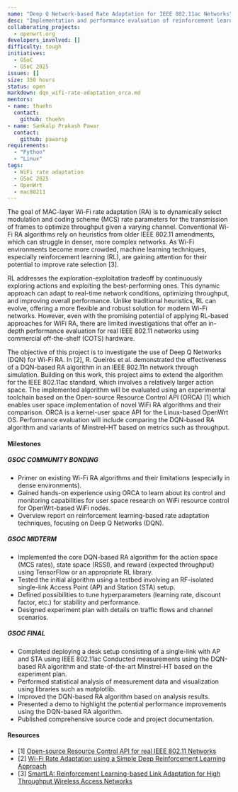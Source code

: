 ```yaml
---
name: "Deep Q Network-based Rate Adaptation for IEEE 802.11ac Networks"
desc: "Implementation and performance evaluation of reinforcement learning algorithm based on the Deep Q Network approach for MCS rate adaptation in real WiFi networks"
collaborating_projects:
  - openwrt.org
developers_involved: []
difficulty: tough
initiatives:
  - GSoC
  - GSoC 2025
issues: []
size: 350 hours
status: open
markdown: dqn_wifi-rate-adaptation_orca.md
mentors:
- name: thuehn
  contact:
    github: thuehn
- name: Sankalp Prakash Pawar
  contact:
    github: pawarsp
requirements:
  - "Python"
  - "Linux"
tags:
  - WiFi rate adaptation
  - GSoC 2025
  - OpenWrt
  - mac80211
---
```


The goal of MAC-layer Wi-Fi rate adaptation (RA) is to dynamically select modulation and coding scheme (MCS) rate parameters for the transmission of frames to optimize throughput given a varying channel. Conventional Wi-Fi RA algorithms rely on heuristics from older IEEE 802.11 amendments, which can struggle in denser, more complex networks. As Wi-Fi environments become more crowded, machine learning techniques, especially reinforcement learning (RL), are gaining attention for their potential to improve rate selection [3].

RL addresses the exploration-exploitation tradeoff by continuously exploring actions and exploiting the best-performing ones. This dynamic approach can adapt to real-time network conditions, optimizing throughput, and improving overall performance. Unlike traditional heuristics, RL can evolve, offering a more flexible and robust solution for modern Wi-Fi networks. However, even with the promising potential of applying RL-based approaches for WiFi RA, there are limited investigations that offer an in-depth performance evaluation for real IEEE 802.11 networks using commercial off-the-shelf (COTS) hardware.

The objective of this project is to investigate the use of Deep Q Networks (DQN) for Wi-Fi RA. In [2], R. Queirós et al. demonstrated the effectiveness of a DQN-based RA algorithm in an IEEE 802.11n network through simulation. Building on this work, this project aims to extend the algorithm for the IEEE 802.11ac standard, which involves a relatively larger action space. The implemented algorithm will be evaluated using an experimental toolchain based on the Open-source Resource Control API (ORCA) [1] which enables user space implementation of novel WiFi RA algorithms and their comparison. ORCA is a kernel-user space API for the Linux-based OpenWrt OS. Performance evaluation will include comparing the DQN-based RA algorithm and variants of Minstrel-HT based on metrics such as throughput.

#### Milestones

##### GSOC COMMUNITY BONDING
* Primer on existing Wi-Fi RA algorithms and their limitations (especially in dense environments).
* Gained hands-on experience using ORCA to learn about its control and monitoring capabilities for user space research on WiFi resource control for OpenWrt-based WiFi nodes.
* Overview report on reinforcement learning-based rate adaptation techniques, focusing on Deep Q Networks (DQN).

##### GSOC MIDTERM

* Implemented the core DQN-based RA algorithm for the action space (MCS rates), state space (RSSI), and reward (expected throughput) using TensorFlow or an appropriate RL library.
* Tested the initial algorithm using a testbed involving an RF-isolated single-link Access Point (AP) and  Station (STA) setup. 
* Defined possibilities to tune hyperparameters (learning rate, discount factor, etc.) for stability and performance.
* Designed experiment plan with details on traffic flows and channel scenarios. 

##### GSOC FINAL

* Completed deploying a desk setup consisting of a single-link with AP and STA using IEEE 802.11ac Conducted measurements using the DQN-based RA algorithm and state-of-the-art Minstrel-HT based on the experiment plan. 
* Performed statistical analysis of measurement data and visualization using libraries such as matplotlib. 
* Improved the DQN-based RA algorithm based on analysis results.
* Presented a demo to highlight the potential performance improvements using the DQN-based RA algorithm.
* Published comprehensive source code and project documentation.

#### Resources
* [1] [Open-source Resource Control API for real IEEE 802.11 Networks](https://www.researchgate.net/publication/386449314_Open-source_Resource_Control_API_for_real_IEEE_80211_Networks)
* [2] [Wi-Fi Rate Adaptation using a Simple Deep Reinforcement Learning Approach](https://www.researchgate.net/publication/365109362_Wi-Fi_Rate_Adaptation_using_a_Simple_Deep_Reinforcement_Learning_Approach)
* [3] [SmartLA: Reinforcement Learning-based Link Adaptation for High Throughput Wireless Access Networks](https://www.researchgate.net/publication/317263666_SmartLA_Reinforcement_Learning-based_Link_Adaptation_for_High_Throughput_Wireless_Access_Networks)

